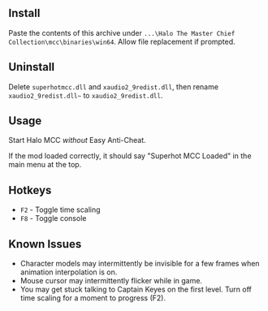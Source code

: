 ## Install
Paste the contents of this archive under `...\Halo The Master Chief Collection\mcc\binaries\win64`. Allow file replacement if prompted.

## Uninstall

Delete `superhotmcc.dll` and `xaudio2_9redist.dll`, then rename `xaudio2_9redist.dll~` to `xaudio2_9redist.dll`.

## Usage

Start Halo MCC *without* Easy Anti-Cheat.

If the mod loaded correctly, it should say "Superhot MCC Loaded" in the main menu at the top.

## Hotkeys

- `F2` - Toggle time scaling
- `F8` - Toggle console

## Known Issues

- Character models may intermittently be invisible for a few frames when animation interpolation is on.
- Mouse cursor may intermittently flicker while in game.
- You may get stuck talking to Captain Keyes on the first level. Turn off time scaling for a moment to progress (F2).
